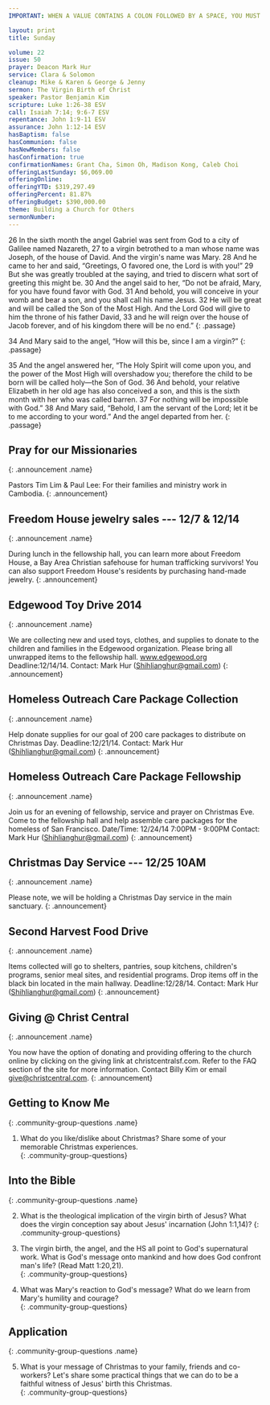 ```yaml
---
IMPORTANT: WHEN A VALUE CONTAINS A COLON FOLLOWED BY A SPACE, YOU MUST USE &#58;

layout: print
title: Sunday

volume: 22
issue: 50
prayer: Deacon Mark Hur
service: Clara & Solomon
cleanup: Mike & Karen & George & Jenny
sermon: The Virgin Birth of Christ
speaker: Pastor Benjamin Kim
scripture: Luke 1:26-38 ESV
call: Isaiah 7:14; 9:6-7 ESV
repentance: John 1:9-11 ESV
assurance: John 1:12-14 ESV
hasBaptism: false
hasCommunion: false
hasNewMembers: false
hasConfirmation: true
confirmationNames: Grant Cha, Simon Oh, Madison Kong, Caleb Choi
offeringLastSunday: $6,069.00
offeringOnline: 
offeringYTD: $319,297.49
offeringPercent: 81.87%
offeringBudget: $390,000.00
theme: Building a Church for Others
sermonNumber: 
---
```


26 In the sixth month the angel Gabriel was sent from God to a city of Galilee named Nazareth, 27 to a virgin betrothed to a man whose name was Joseph, of the house of David. And the virgin's name was Mary. 28 And he came to her and said, “Greetings, O favored one, the Lord is with you!” 29 But she was greatly troubled at the saying, and tried to discern what sort of greeting this might be. 30 And the angel said to her, “Do not be afraid, Mary, for you have found favor with God. 31 And behold, you will conceive in your womb and bear a son, and you shall call his name Jesus. 32 He will be great and will be called the Son of the Most High. And the Lord God will give to him the throne of his father David, 33 and he will reign over the house of Jacob forever, and of his kingdom there will be no end.”
{: .passage}

34 And Mary said to the angel, “How will this be, since I am a virgin?”
{: .passage}

35 And the angel answered her, “The Holy Spirit will come upon you, and the power of the Most High will overshadow you; therefore the child to be born will be called holy—the Son of God. 36 And behold, your relative Elizabeth in her old age has also conceived a son, and this is the sixth month with her who was called barren. 37 For nothing will be impossible with God.” 38 And Mary said, “Behold, I am the servant of the Lord; let it be to me according to your word.” And the angel departed from her.
{: .passage}



## Pray for our Missionaries
{: .announcement .name}

Pastors Tim Lim & Paul Lee: For their families and ministry work in Cambodia.
{: .announcement}

## Freedom House jewelry sales --- 12/7 & 12/14
{: .announcement .name}

During lunch in the fellowship hall, you can learn more about Freedom House, a Bay Area Christian safehouse for human trafficking survivors! You can also support Freedom House's residents by purchasing hand-made jewelry. 
{: .announcement}

## Edgewood Toy Drive 2014
{: .announcement .name}

We are collecting new and used toys, clothes, and supplies to donate to the children and families in the Edgewood organization. Please bring all unwrapped items to the fellowship hall. www.edgewood.org Deadline:12/14/14. Contact: Mark Hur (Shihlianghur@gmail.com)
{: .announcement}

## Homeless Outreach Care Package Collection
{: .announcement .name}

Help donate supplies for our goal of 200 care packages to distribute on Christmas Day. Deadline:12/21/14. Contact: Mark Hur (Shihlianghur@gmail.com)
{: .announcement}

## Homeless Outreach Care Package Fellowship
{: .announcement .name}

Join us for an evening of fellowship, service and prayer on Christmas Eve. Come to the fellowship hall and help assemble care packages for the homeless of San Francisco. Date/Time: 12/24/14 7:00PM - 9:00PM Contact: Mark Hur (Shihlianghur@gmail.com)
{: .announcement}

## Christmas Day Service --- 12/25 10AM
{: .announcement .name}

Please note, we will be holding a Christmas Day service in the main sanctuary.
{: .announcement}

## Second Harvest Food Drive
{: .announcement .name}

Items collected will go to shelters, pantries, soup kitchens, children's programs, senior meal sites, and residential programs. Drop items off in the black bin located in the main hallway. Deadline:12/28/14. Contact: Mark Hur (Shihlianghur@gmail.com)
{: .announcement}

## Giving @ Christ Central
{: .announcement .name}

You now have the option of donating and providing offering to the church online by clicking on the giving link at christcentralsf.com. Refer to the FAQ section of the site for more information. Contact Billy Kim or email give@christcentral.com. 
{: .announcement}

## Getting to Know Me
{: .community-group-questions .name}

1)  What do you like/dislike about Christmas? Share some of your memorable Christmas experiences.  
{: .community-group-questions}

## Into the Bible
{: .community-group-questions .name}

2) What is the theological implication of the virgin birth of Jesus? What does the virgin conception say about Jesus' incarnation (John 1:1,14)?
{: .community-group-questions}

3) The virgin birth, the angel, and the HS all point to God's supernatural work. What is God's message onto mankind and how does God confront man's life? (Read Matt 1:20,21).  
{: .community-group-questions}

4) What was Mary's reaction to God's message? What do we learn from Mary's humility and courage?  
{: .community-group-questions}

## Application
{: .community-group-questions .name}

5) What is your message of Christmas to your family, friends and co-workers? Let's share some practical things that we can do to be a faithful witness of Jesus' birth this Christmas.  
{: .community-group-questions}
